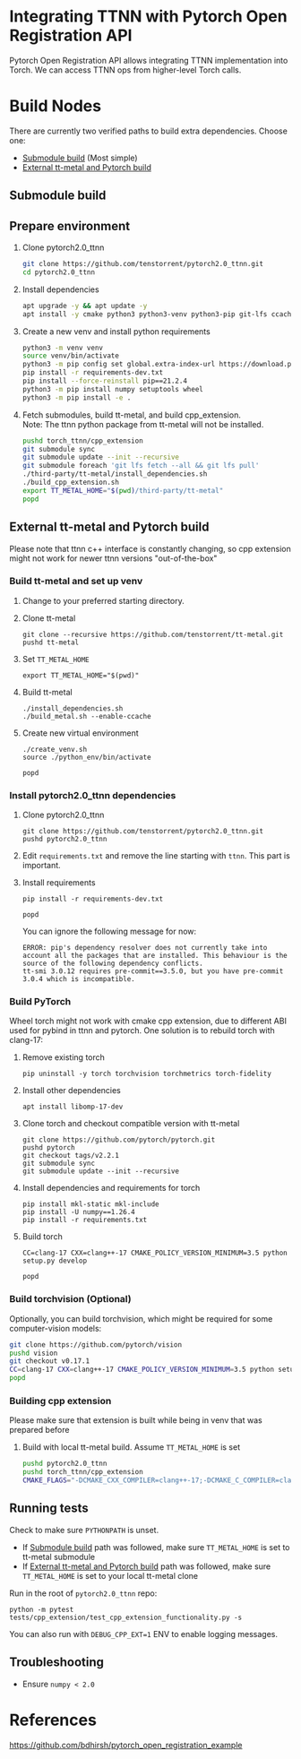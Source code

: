 # Integrating TTNN with Pytorch Open Registration API

Pytorch Open Registration API allows integrating TTNN implementation into Torch. We can access TTNN ops from higher-level Torch calls.

# Build Nodes
There are currently two verified paths to build extra dependencies. Choose one:

* [Submodule build](#submodule-build) (Most simple)
* [External tt-metal and Pytorch build](#external-tt-metal-and-pytorch-build)

## Submodule build

## Prepare environment
1. Clone pytorch2.0_ttnn
    ```bash
    git clone https://github.com/tenstorrent/pytorch2.0_ttnn.git
    cd pytorch2.0_ttnn
    ```

2. Install dependencies
    ```bash
    apt upgrade -y && apt update -y
    apt install -y cmake python3 python3-venv python3-pip git-lfs ccache
    ```

3. Create a new venv and install python requirements
    ```bash
    python3 -m venv venv
    source venv/bin/activate
    python3 -m pip config set global.extra-index-url https://download.pytorch.org/whl/cpu
    pip install -r requirements-dev.txt
    pip install --force-reinstall pip==21.2.4
    python3 -m pip install numpy setuptools wheel
    python3 -m pip install -e .
    ```
4. Fetch submodules, build tt-metal, and build cpp_extension.  
    Note: The ttnn python package from tt-metal will not be installed.
    ```bash
    pushd torch_ttnn/cpp_extension
    git submodule sync
    git submodule update --init --recursive
    git submodule foreach 'git lfs fetch --all && git lfs pull'
    ./third-party/tt-metal/install_dependencies.sh
    ./build_cpp_extension.sh
    export TT_METAL_HOME="$(pwd)/third-party/tt-metal"
    popd
    ```

## External tt-metal and Pytorch build
Please note that ttnn c++ interface is constantly changing, so cpp extension might not work for newer ttnn versions "out-of-the-box"

###  Build tt-metal and set up venv
1. Change to your preferred starting directory.
1. Clone tt-metal
    ```
    git clone --recursive https://github.com/tenstorrent/tt-metal.git
    pushd tt-metal
    ```
1. Set `TT_METAL_HOME`
    ```
    export TT_METAL_HOME="$(pwd)"
    ```
1. Build tt-metal

    ```
    ./install_dependencies.sh
    ./build_metal.sh --enable-ccache
    ```
1. Create new virtual environment
    ```
    ./create_venv.sh
    source ./python_env/bin/activate

    popd
    ```

### Install pytorch2.0_ttnn dependencies

1. Clone pytorch2.0_ttnn
    ```
    git clone https://github.com/tenstorrent/pytorch2.0_ttnn.git
    pushd pytorch2.0_ttnn
    ```
1. Edit `requirements.txt` and remove the line starting with `ttnn`. This part is important.
1. Install requirements
    ```
    pip install -r requirements-dev.txt

    popd
    ```

    You can ignore the following message for now:
    ```
    ERROR: pip's dependency resolver does not currently take into account all the packages that are installed. This behaviour is the source of the following dependency conflicts.
    tt-smi 3.0.12 requires pre-commit==3.5.0, but you have pre-commit 3.0.4 which is incompatible.
    ```

### Build PyTorch
Wheel torch might not work with cmake cpp extension, due to different ABI used for pybind in ttnn and pytorch. One solution is to rebuild torch with clang-17:

1. Remove existing torch
    ```
    pip uninstall -y torch torchvision torchmetrics torch-fidelity
    ```
2. Install other dependencies
    ```
    apt install libomp-17-dev
    ```
3. Clone torch and checkout compatible version with tt-metal
    ```
    git clone https://github.com/pytorch/pytorch.git
    pushd pytorch
    git checkout tags/v2.2.1
    git submodule sync
    git submodule update --init --recursive
    ```
4. Install dependencies and requirements for torch
    ```
    pip install mkl-static mkl-include
    pip install -U numpy==1.26.4
    pip install -r requirements.txt
    ```
5. Build torch
    ```
    CC=clang-17 CXX=clang++-17 CMAKE_POLICY_VERSION_MINIMUM=3.5 python setup.py develop

    popd
    ```

### Build torchvision (Optional)
Optionally, you can build torchvision, which might be required for some computer-vision models:
```bash
git clone https://github.com/pytorch/vision
pushd vision
git checkout v0.17.1
CC=clang-17 CXX=clang++-17 CMAKE_POLICY_VERSION_MINIMUM=3.5 python setup.py develop
popd
```


### Building cpp extension
Please make sure that extension is built while being in venv that was prepared before

1. Build with local tt-metal build. Assume `TT_METAL_HOME` is set
    ```bash
    pushd pytorch2.0_ttnn
    pushd torch_ttnn/cpp_extension
    CMAKE_FLAGS="-DCMAKE_CXX_COMPILER=clang++-17;-DCMAKE_C_COMPILER=clang-17" python3 setup.py develop # Make sure TT_METAL_HOME is pointing to cloned tt-metal repo
    ```


## Running tests
Check to make sure `PYTHONPATH` is unset.

* If [Submodule build](#submodule-build) path was followed, make sure `TT_METAL_HOME` is set to tt-metal submodule
* If [External tt-metal and Pytorch build](#external-tt-metal-and-pytorch-build) path was followed, make sure `TT_METAL_HOME` is set to your local tt-metal clone

Run in the root of `pytorch2.0_ttnn` repo:
```
python -m pytest tests/cpp_extension/test_cpp_extension_functionality.py -s
```

You can also run with `DEBUG_CPP_EXT=1` ENV to enable logging messages.

## Troubleshooting
* Ensure `numpy < 2.0`

# References
https://github.com/bdhirsh/pytorch_open_registration_example
